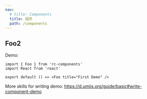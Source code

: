 ```yaml
---
nav:
  # title: Components
  title: 组件
  path: /components
---
```


## Foo2

Demo:

```tsx
import { Foo } from 'rc-components'
import React from 'react'

export default () => <Foo title="First Demo" />
```

More skills for writing demo: https://d.umijs.org/guide/basic#write-component-demo
